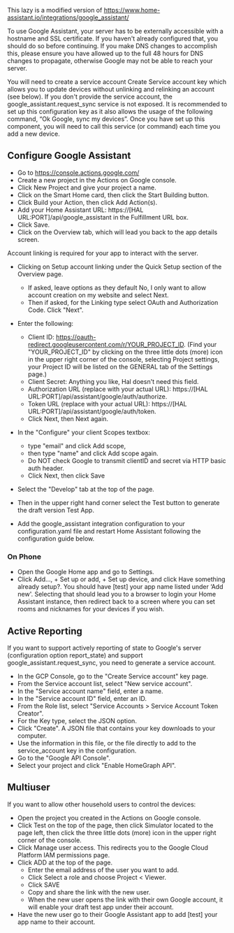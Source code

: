 This lazy is a modified version of https://www.home-assistant.io/integrations/google_assistant/

To use Google Assistant, your server has to be externally accessible with a hostname and SSL certificate. If you haven't already configured that, you should do so before continuing. If you make DNS changes to accomplish this, please ensure you have allowed up to the full 48 hours for DNS changes to propagate, otherwise Google may not be able to reach your server.

You will need to create a service account Create Service account key which allows you to update devices without unlinking and relinking an account (see below). If you don't provide the service account, the google_assistant.request_sync service is not exposed. It is recommended to set up this configuration key as it also allows the usage of the following command, “Ok Google, sync my devices”. Once you have set up this component, you will need to call this service (or command) each time you add a new device.

## Configure Google Assistant
* Go to https://console.actions.google.com/
* Create a new project in the Actions on Google console.
* Click New Project and give your project a name.
* Click on the Smart Home card, then click the Start Building button.
* Click Build your Action, then click Add Action(s).
* Add your Home Assistant URL: https://[HAL URL:PORT]/api/google_assistant in the Fulfillment URL box.
* Click Save.
* Click on the Overview tab, which will lead you back to the app details screen.

Account linking is required for your app to interact with the server.
* Clicking on Setup account linking under the Quick Setup section of the Overview page.
    * If asked, leave options as they default No, I only want to allow account creation on my website and select Next.
    * Then if asked, for the Linking type select OAuth and Authorization Code. Click "Next".
* Enter the following: 
    * Client ID: https://oauth-redirect.googleusercontent.com/r/YOUR_PROJECT_ID. (Find your "YOUR_PROJECT_ID" by clicking on the three little dots (more) icon in the upper right corner of the console, selecting Project settings, your Project ID will be listed on the GENERAL tab of the Settings page.) 
    * Client Secret: Anything you like, Hal doesn't need this field.
    * Authorization URL (replace with your actual URL): https://[HAL URL:PORT]/api/assistant/google/auth/authorize.
    * Token URL (replace with your actual URL): https://[HAL URL:PORT]/api/assistant/google/auth/token.
    * Click Next, then Next again.
* In the "Configure" your client Scopes textbox:
    * type "email" and click Add scope,
    * then type "name" and click Add scope again.
    * Do NOT check Google to transmit clientID and secret via HTTP basic auth header.
    * Click Next, then click Save

* Select the "Develop" tab at the top of the page.
* Then in the upper right hand corner select the Test button to generate the draft version Test App.
* Add the google_assistant integration configuration to your configuration.yaml file and restart Home Assistant following the configuration guide below.

### On Phone
* Open the Google Home app and go to Settings.
* Click Add..., + Set up or add, + Set up device, and click Have something already setup?. You should have [test] your app name listed under ‘Add new'. Selecting that should lead you to a browser to login your Home Assistant instance, then redirect back to a screen where you can set rooms and nicknames for your devices if you wish.

## Active Reporting
If you want to support actively reporting of state to Google's server (configuration option report_state) and support google_assistant.request_sync, you need to generate a service account.
* In the GCP Console, go to the "Create Service account" key page.
* From the Service account list, select "New service account".
* In the "Service account name" field, enter a name.
* In the "Service account ID" field, enter an ID.
* From the Role list, select "Service Accounts > Service Account Token Creator".
* For the Key type, select the JSON option.
* Click "Create". A JSON file that contains your key downloads to your computer.
* Use the information in this file, or the file directly to add to the service_account key in the configuration.
* Go to the "Google API Console".
* Select your project and click "Enable HomeGraph API".

## Multiuser
If you want to allow other household users to control the devices:
* Open the project you created in the Actions on Google console.
* Click Test on the top of the page, then click Simulator located to the page left, then click the three little dots (more) icon in the upper right corner of the console.
* Click Manage user access. This redirects you to the Google Cloud Platform IAM permissions page.
* Click ADD at the top of the page. 
    * Enter the email address of the user you want to add. 
    * Click Select a role and choose Project < Viewer.
    * Click SAVE 
    * Copy and share the link with the new user.
    * When the new user opens the link with their own Google account, it will enable your draft test app under their account.
* Have the new user go to their Google Assistant app to add [test] your app name to their account.

